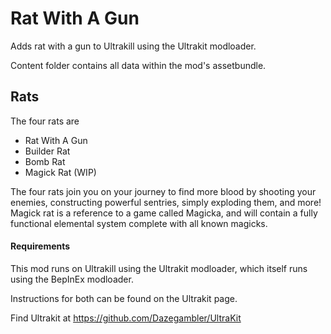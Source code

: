 # Rat With A Gun
Adds rat with a gun to Ultrakill using the Ultrakit modloader.

Content folder contains all data within the mod's assetbundle.

## Rats
The four rats are
- Rat With A Gun
- Builder Rat
- Bomb Rat
- Magick Rat (WIP)

The four rats join you on your journey to find more blood by shooting your enemies, constructing powerful sentries, simply exploding them, and more!
Magick rat is a reference to a game called Magicka, and will contain a fully functional elemental system complete with all known magicks.

#### Requirements
This mod runs on Ultrakill using the Ultrakit modloader, which itself runs using the BepInEx modloader.

Instructions for both can be found on the Ultrakit page.

Find Ultrakit at https://github.com/Dazegambler/UltraKit
